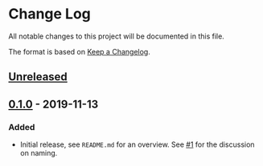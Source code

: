 # Change Log

All notable changes to this project will be documented in this file.

The format is based on [Keep a Changelog](https://keepachangelog.com/).

## [Unreleased]

[Unreleased]: https://github.com/tweag/rules_sh/compare/v0.1.0...HEAD

## [0.1.0] - 2019-11-13

[0.1.0]: https://github.com/tweag/rules_sh/releases/tag/v0.1.0

### Added

- Initial release, see `README.md` for an overview.
  See [#1][#1] for the discussion on naming.

[#1]: https://github.com/tweag/rules_sh/issues/1
